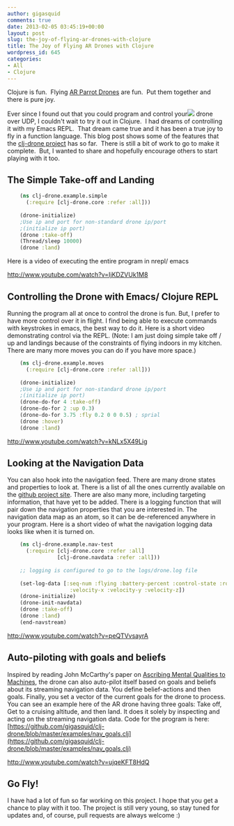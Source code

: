 ```yaml
---
author: gigasquid
comments: true
date: 2013-02-05 03:45:19+00:00
layout: post
slug: the-joy-of-flying-ar-drones-with-clojure
title: The Joy of Flying AR Drones with Clojure
wordpress_id: 645
categories:
- All
- Clojure
---
```


Clojure is fun.  Flying [AR Parrot Drones](http://ardrone2.parrot.com/usa/) are fun.  Put them together and there is pure joy.

Ever since I found out that you could program and control your[![](http://gigasquidsoftware.com/wordpress/wp-content/uploads/2013/02/drone-e1360035448767-225x300.jpg)](http://gigasquidsoftware.com/wordpress/wp-content/uploads/2013/02/drone.jpg) drone over UDP, I couldn't wait to try it out in Clojure.  I had dreams of controlling it with my Emacs REPL.  That dream came true and it has been a true joy to fly in a function language. This blog post shows some of the features that the [clj-drone project](https://github.com/gigasquid) has so far.  There is still a bit of work to go to make it complete.  But, I wanted to share and hopefully encourage others to start playing with it too.


## The Simple Take-off and Landing



```clojure    
    (ns clj-drone.example.simple
      (:require [clj-drone.core :refer :all]))
    
    (drone-initialize)
    ;Use ip and port for non-standard drone ip/port
    ;(initialize ip port)
    (drone :take-off)
    (Thread/sleep 10000)
    (drone :land)
````

Here is a video of executing the entire program in nrepl/ emacs

http://www.youtube.com/watch?v=IjKDZVUk1M8



## Controlling the Drone with Emacs/ Clojure REPL


Running the program all at once to control the drone is fun. But, I prefer to have more control over it in flight. I find being able to execute commands with keystrokes in emacs, the best way to do it. Here is a short video demonstrating control via the REPL. (Note: I am just doing simple take off / up and landings because of the constraints of flying indoors in my kitchen. There are many more moves you can do if you have more space.)

```clojure    
    (ns clj-drone.example.moves
      (:require [clj-drone.core :refer :all]))
    
    (drone-initialize)
    ;Use ip and port for non-standard drone ip/port
    ;(initialize ip port)
    (drone-do-for 4 :take-off)
    (drone-do-for 2 :up 0.3)
    (drone-do-for 3.75 :fly 0.2 0 0 0.5) ; sprial
    (drone :hover)
    (drone :land)
````


http://www.youtube.com/watch?v=kNLx5X49Lig



## Looking at the Navigation Data


You can also hook into the navigation feed. There are many drone states and properties to look at. There is a list of all the ones currently available on the [github project site](https://github.com/gigasquid/clj-drone). There are also many more, including targeting information, that have yet to be added. There is a logging function that will pair down the navigation properties that you are interested in. The navigation data map as an atom, so it can be de-referenced anywhere in your program. Here is a short video of what the navigation logging data looks like when it is turned on.

```clojure    
    (ns clj-drone.example.nav-test
      (:require [clj-drone.core :refer :all]
                [clj-drone.navdata :refer :all]))
    
    ;; logging is configured to go to the logs/drone.log file
    
    (set-log-data [:seq-num :flying :battery-percent :control-state :roll :pitch :yaw
                    :velocity-x :velocity-y :velocity-z])
    (drone-initialize)
    (drone-init-navdata)
    (drone :take-off)
    (drone :land)
    (end-navstream)
````


http://www.youtube.com/watch?v=peQTVvsayrA



## Auto-piloting with goals and beliefs


Inspired by reading John McCarthy's paper on [Ascribing Mental Qualities to Machines](http://www-formal.stanford.edu/jmc/ascribing/ascribing.html), the drone can also auto-pilot itself based on goals and beliefs about its streaming navigation data. You define belief-actions and then goals. Finally, you set a vector of the current goals for the drone to process. You can see an example here of the AR drone having three goals: Take off, Get to a cruising altitude, and then land. It does it solely by inspecting and acting on the streaming navigation data.
Code for the program is here: [https://github.com/gigasquid/clj-drone/blob/master/examples/nav_goals.clj](https://github.com/gigasquid/clj-drone/blob/master/examples/nav_goals.clj)

http://www.youtube.com/watch?v=ujqeKFT8HdQ



## Go Fly!


I have had a lot of fun so far working on this project. I hope that you get a chance to play with it too. The project is still very young, so stay tuned for updates and, of course, pull requests are always welcome :)
